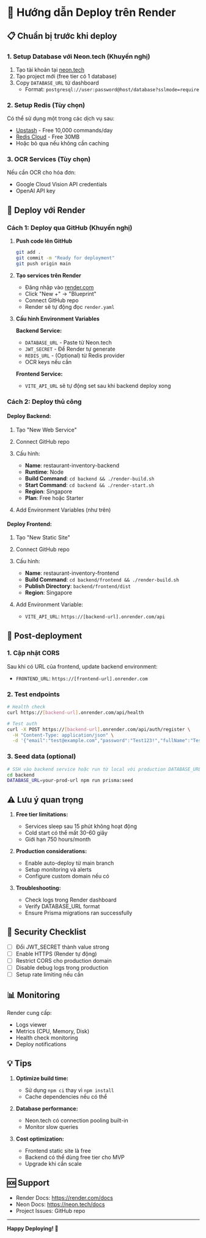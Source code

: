 # 🚀 Hướng dẫn Deploy trên Render

## 📋 Chuẩn bị trước khi deploy

### 1. Setup Database với Neon.tech (Khuyến nghị)
1. Tạo tài khoản tại [neon.tech](https://neon.tech)
2. Tạo project mới (free tier có 1 database)
3. Copy `DATABASE_URL` từ dashboard
   - Format: `postgresql://user:password@host/database?sslmode=require`

### 2. Setup Redis (Tùy chọn)
Có thể sử dụng một trong các dịch vụ sau:
- [Upstash](https://upstash.com) - Free 10,000 commands/day
- [Redis Cloud](https://redis.com) - Free 30MB
- Hoặc bỏ qua nếu không cần caching

### 3. OCR Services (Tùy chọn)
Nếu cần OCR cho hóa đơn:
- Google Cloud Vision API credentials
- OpenAI API key

## 🔧 Deploy với Render

### Cách 1: Deploy qua GitHub (Khuyến nghị)

1. **Push code lên GitHub**
   ```bash
   git add .
   git commit -m "Ready for deployment"
   git push origin main
   ```

2. **Tạo services trên Render**
   - Đăng nhập vào [render.com](https://render.com)
   - Click "New +" → "Blueprint"
   - Connect GitHub repo
   - Render sẽ tự động đọc `render.yaml`

3. **Cấu hình Environment Variables**
   
   **Backend Service:**
   - `DATABASE_URL` - Paste từ Neon.tech
   - `JWT_SECRET` - Để Render tự generate
   - `REDIS_URL` - (Optional) từ Redis provider
   - OCR keys nếu cần

   **Frontend Service:**
   - `VITE_API_URL` sẽ tự động set sau khi backend deploy xong

### Cách 2: Deploy thủ công

#### Deploy Backend:
1. Tạo "New Web Service"
2. Connect GitHub repo
3. Cấu hình:
   - **Name**: restaurant-inventory-backend
   - **Runtime**: Node
   - **Build Command**: `cd backend && ./render-build.sh`
   - **Start Command**: `cd backend && ./render-start.sh`
   - **Region**: Singapore
   - **Plan**: Free hoặc Starter

4. Add Environment Variables (như trên)

#### Deploy Frontend:
1. Tạo "New Static Site"
2. Connect GitHub repo
3. Cấu hình:
   - **Name**: restaurant-inventory-frontend
   - **Build Command**: `cd backend/frontend && ./render-build.sh`
   - **Publish Directory**: `backend/frontend/dist`
   - **Region**: Singapore

4. Add Environment Variable:
   - `VITE_API_URL`: `https://[backend-url].onrender.com/api`

## 📝 Post-deployment

### 1. Cập nhật CORS
Sau khi có URL của frontend, update backend environment:
- `FRONTEND_URL`: `https://[frontend-url].onrender.com`

### 2. Test endpoints
```bash
# Health check
curl https://[backend-url].onrender.com/api/health

# Test auth
curl -X POST https://[backend-url].onrender.com/api/auth/register \
  -H "Content-Type: application/json" \
  -d '{"email":"test@example.com","password":"Test123!","fullName":"Test User"}'
```

### 3. Seed data (optional)
```bash
# SSH vào backend service hoặc run từ local với production DATABASE_URL
cd backend
DATABASE_URL=your-prod-url npm run prisma:seed
```

## ⚠️ Lưu ý quan trọng

1. **Free tier limitations:**
   - Services sleep sau 15 phút không hoạt động
   - Cold start có thể mất 30-60 giây
   - Giới hạn 750 hours/month

2. **Production considerations:**
   - Enable auto-deploy từ main branch
   - Setup monitoring và alerts
   - Configure custom domain nếu có

3. **Troubleshooting:**
   - Check logs trong Render dashboard
   - Verify DATABASE_URL format
   - Ensure Prisma migrations ran successfully

## 🔐 Security Checklist

- [ ] Đổi JWT_SECRET thành value strong
- [ ] Enable HTTPS (Render tự động)
- [ ] Restrict CORS cho production domain
- [ ] Disable debug logs trong production
- [ ] Setup rate limiting nếu cần

## 📊 Monitoring

Render cung cấp:
- Logs viewer
- Metrics (CPU, Memory, Disk)
- Health check monitoring
- Deploy notifications

## 💡 Tips

1. **Optimize build time:**
   - Sử dụng `npm ci` thay vì `npm install`
   - Cache dependencies nếu có thể

2. **Database performance:**
   - Neon.tech có connection pooling built-in
   - Monitor slow queries

3. **Cost optimization:**
   - Frontend static site là free
   - Backend có thể dùng free tier cho MVP
   - Upgrade khi cần scale

## 🆘 Support

- Render Docs: https://render.com/docs
- Neon Docs: https://neon.tech/docs
- Project Issues: GitHub repo

---

**Happy Deploying! 🎉**